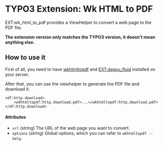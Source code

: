 # TYPO3 Extension: Wk HTML to PDF

EXT:wk_html_to_pdf provides a ViewHelper to convert a web page to the PDF file.

**The extension version only matches the TYPO3 version, it doesn't mean anything else.**

## How to use it

First of all, you need to have [wkhtmltopdf](https://wkhtmltopdf.org/) and [EXT:dagou_fluid](https://github.com/billdagou/dagou_fluid) installed on your server.

After that, you can use the viewhelper to generate the PDF file and download it.

    <df:http.download>
        <wkhtmltopdf:http.download.pdf>...</wkhtmltopdf:http.download.pdf>
    </df:http.download>

#### Attributes

- `url` (string) The URL of the web page you want to convert.
- `options` (string) Global options, which you can refer to `wkhtmltopdf --help`.